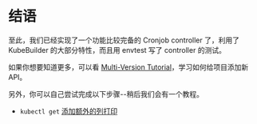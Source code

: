 # 结语

至此，我们已经实现了一个功能比较完备的 Cronjob controller 了，利用了 KubeBuilder 的大部分特性，而且用
 envtest 写了 controller 的测试。

如果你想要知道更多，可以看 [Multi-Version
Tutorial](/multiversion-tutorial/tutorial.md)，学习如何给项目添加新API。

另外，你可以自己尝试完成以下步骤--稍后我们会有一个教程。

- `kubectl get` [添加额外的列打印][printer-columns]

[printer-columns]: /reference/generating-crd.md#additional-printer-columns
